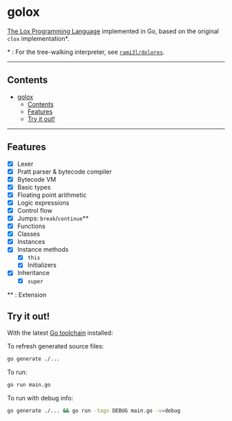 # golox

[The Lox Programming Language](https://www.craftinginterpreters.com/the-lox-language.html) implemented in Go, based on the original `clox` implementation\*.

\* : For the tree-walking interpreter, see [`rami3l/dolores`](https://github.com/rami3l/dolores).

---

## Contents

- [golox](#golox)
  - [Contents](#contents)
  - [Features](#features)
  - [Try it out!](#try-it-out)

---

## Features

- [x] Lexer
- [x] Pratt parser & bytecode compiler
- [x] Bytecode VM
- [x] Basic types
- [x] Floating point arithmetic
- [x] Logic expressions
- [x] Control flow
- [x] Jumps: `break`/`continue`\*\*
- [x] Functions
- [x] Classes
- [x] Instances
- [x] Instance methods
  - [x] `this`
  - [x] Initializers
- [x] Inheritance
  - [x] `super`

\*\* : Extension

## Try it out!

With the latest [Go toolchain](https://go.dev/dl) installed:

To refresh generated source files:

```sh
go generate ./...
```

To run:

```sh
go run main.go
```

To run with debug info:

```sh
go generate ./... && go run -tags DEBUG main.go -v=debug
```
